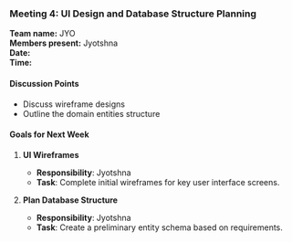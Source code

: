 ### **Meeting 4: UI Design and Database Structure Planning**

**Team name:** JYO\
**Members present:** Jyotshna\
**Date:**\
**Time:**

#### **Discussion Points**

-   Discuss wireframe designs
-   Outline the domain entities structure

#### **Goals for Next Week**

1.  **UI Wireframes**

    -   **Responsibility**: Jyotshna
    -   **Task**: Complete initial wireframes for key user interface screens.
2.  **Plan Database Structure**

    -   **Responsibility**: Jyotshna
    -   **Task**: Create a preliminary entity schema based on requirements.
